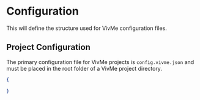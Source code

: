 # Configuration
This will define the structure used for VivMe configuration files.

## Project Configuration
The primary configuration file for VivMe projects is
```config.vivme.json``` and must be placed in the root folder of a VivMe project directory.

```json
{
    
}
```